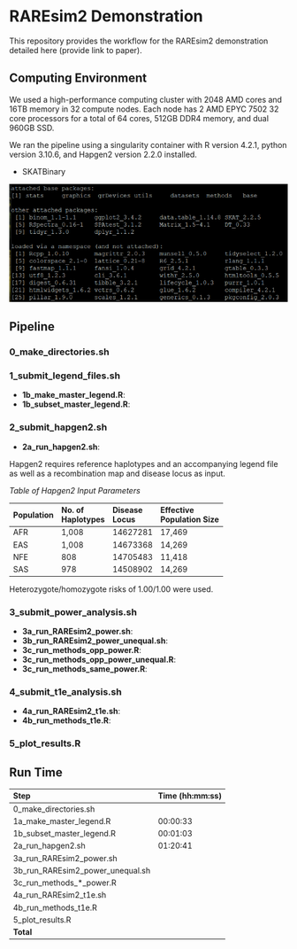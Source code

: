 # RAREsim2 Demonstration

This repository provides the workflow for the RAREsim2 demonstration detailed here (provide link to paper). 

## Computing Environment
We used a high-performance computing cluster with 2048 AMD cores and 16TB memory in 32 compute nodes. Each node has 2 AMD EPYC 7502 32 core processors for a total of 64 cores, 512GB DDR4 memory, and dual 960GB SSD. 

We ran the pipeline using a singularity container with R version 4.2.1, python version 3.10.6, and Hapgen2 version 2.2.0 installed.
* SKATBinary

![R package info](RAREsim2%20required%20R%20package%20info.png)

## Pipeline

### 0_make_directories.sh

### 1_submit_legend_files.sh

* **1b_make_master_legend.R**:
* **1b_subset_master_legend.R**:

### 2_submit_hapgen2.sh

* **2a_run_hapgen2.sh**:

Hapgen2 requires reference haplotypes and an accompanying legend file as well as a recombination map and disease locus as input. 

*Table of Hapgen2 Input Parameters*

|**Population**	|**No. of<br>Haplotypes**|**Disease<br>Locus**	|**Effective<br>Population Size**|
|:--------------|:----------------------|:----------------------|:------------------------------|
| AFR		| 1,008			| 14627281 		| 17,469 			|
| EAS		| 1,008			| 14673368 		| 14,269 			|
| NFE		| 808			| 14705483		| 11,418			|
| SAS		| 978			| 14508902 		| 14,269			|	

Heterozygote/homozygote risks of 1.00/1.00 were used.

### 3_submit_power_analysis.sh

* **3a_run_RAREsim2_power.sh**:
* **3b_run_RAREsim2_power_unequal.sh**:
* **3c_run_methods_opp_power.R**:
* **3c_run_methods_opp_power_unequal.R**:
* **3c_run_methods_same_power.R**:

### 4_submit_t1e_analysis.sh

* **4a_run_RAREsim2_t1e.sh**:
* **4b_run_methods_t1e.R**:

### 5_plot_results.R

## Run Time

|**Step**	|**Time (hh:mm:ss)**|
|:--------------|:----------------------|
| 0_make_directories.sh | |
| 1a_make_master_legend.R | 00:00:33 |
| 1b_subset_master_legend.R | 00:01:03 |
| 2a_run_hapgen2.sh | 01:20:41 | |
| 3a_run_RAREsim2_power.sh | |
| 3b_run_RAREsim2_power_unequal.sh | |
| 3c_run_methods_*_power.R | |
| 4a_run_RAREsim2_t1e.sh | |
| 4b_run_methods_t1e.R | |
| 5_plot_results.R | |
|**Total**| |


